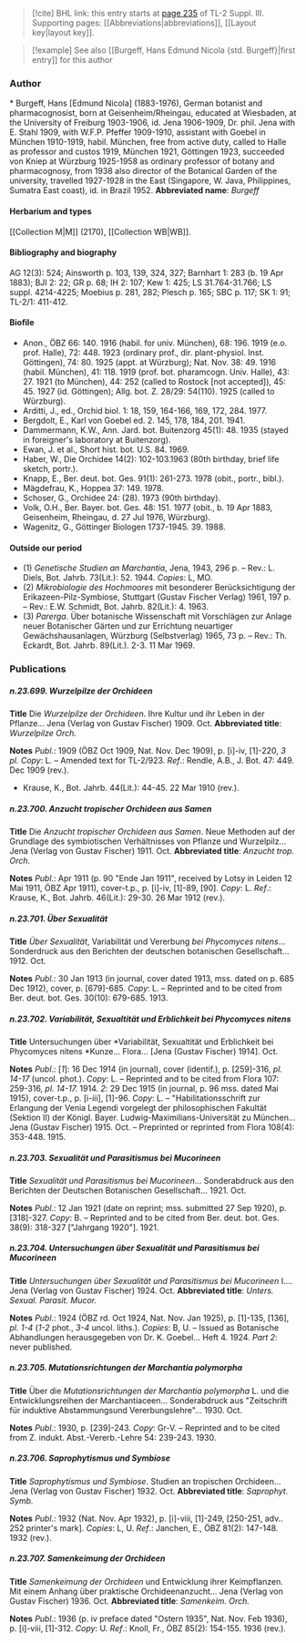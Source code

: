> [!cite] BHL link: this entry starts at [page 235](https://www.biodiversitylibrary.org/page/33266542) of TL-2 Suppl. III.
> Supporting pages: [[Abbreviations|abbreviations]], [[Layout key|layout key]].

> [!example] See also [[Burgeff, Hans Edmund Nicola {std. Burgeff}|first entry]] for this author

### Author

\* Burgeff, Hans \[Edmund Nicola\] (1883-1976), German botanist and pharmacognosist, born at Geisenheim/Rheingau, educated at Wiesbaden, at the University of Freiburg 1903-1906, id. Jena 1906-1909, Dr. phil. Jena with E. Stahl 1909, with W.F.P. Pfeffer 1909-1910, assistant with Goebel in München 1910-1919, habil. München, free from active duty, called to Halle as professor and custos 1919, München 1921, Göttingen 1923, succeeded von Kniep at Würzburg 1925-1958 as ordinary professor of botany and pharmacognosy, from 1938 also director of the Botanical Garden of the university, travelled 1927-1928 in the East (Singapore, W. Java, Philippines, Sumatra East coast), id. in Brazil 1952. 
**Abbreviated name**: *Burgeff*

#### Herbarium and types

[[Collection M|M]] (2170), [[Collection WB|WB]].

#### Bibliography and biography

AG 12(3): 524; Ainsworth p. 103, 139, 324, 327; Barnhart 1: 283 (b. 19 Apr 1883); BJI 2: 22; GR p. 68; IH 2: 107; Kew 1: 425; LS 31.764-31.766; LS suppl. 4214-4225; Moebius p. 281, 282; Plesch p. 165; SBC p. 117; SK 1: 91; TL-2/1: 411-412.

#### Biofile

- Anon., ÖBZ 66: 140. 1916 (habil. for univ. München), 68: 196. 1919 (e.o. prof. Halle), 72: 448. 1923 (ordinary prof., dir. plant-physiol. Inst. Göttingen), 74: 80. 1925 (appt. at Würzburg); Nat. Nov. 38: 49. 1916 (habil. München), 41: 118. 1919 (prof. bot. pharamcogn. Univ. Halle), 43: 27. 1921 (to München), 44: 252 (called to Rostock \[not accepted\]), 45: 45. 1927 (id. Göttingen); Allg. bot. Z. 28/29: 54(110). 1925 (called to Würzburg).
- Arditti, J., ed., Orchid biol. 1: 18, 159, 164-166, 169, 172, 284. 1977.
- Bergdolt, E., Karl von Goebel ed. 2. 145, 178, 184, 201. 1941.
- Dammermann, K.W., Ann. Jard. bot. Buitenzorg 45(1): 48. 1935 (stayed in foreigner's laboratory at Buitenzorg).
- Ewan, J. et al., Short hist. bot. U.S. 84. 1969.
- Haber, W., Die Orchidee 14(2): 102-103.1963 (80th birthday, brief life sketch, portr.).
- Knapp, E., Ber. deut. bot. Ges. 91(1): 261-273. 1978 (obit., portr., bibl.).
- Mägdefrau, K., Hoppea 37: 149. 1978.
- Schoser, G., Orchidee 24: (28). 1973 (90th birthday).
- Volk, O.H., Ber. Bayer. bot. Ges. 48: 151. 1977 (obit., b. 19 Apr 1883, Geisenheim, Rheingau, d. 27 Jul 1976, Würzburg).
- Wagenitz, G., Göttinger Biologen 1737-1945. 39. 1988.

#### Outside our period

- (1) *Genetische Studien an Marchantia*, Jena, 1943, 296 p. – Rev.: L. Diels, Bot. Jahrb. 73(Lit.): 52. 1944. *Copies*: L, MO.
- (2) *Mikrobiologie des Hochmoores* mit besonderer Berücksichtigung der Erikazeen-Pilz-Symbiose, Stuttgart (Gustav Fischer Verlag) 1961, 197 p. – Rev.: E.W. Schmidt, Bot. Jahrb. 82(Lit.): 4. 1963.
- (3) *Parerga*. Über botanische Wissenschaft mit Vorschlägen zur Anlage neuer Botanischer Gärten und zur Errichtung neuartiger Gewächshausanlagen, Würzburg (Selbstverlag) 1965, 73 p. – Rev.: Th. Eckardt, Bot. Jahrb. 89(Lit.). 2-3. 11 Mar 1969.

### Publications

##### n.23.699. Wurzelpilze der Orchideen

**Title**
Die *Wurzelpilze der Orchideen*. Ihre Kultur und ihr Leben in der Pflanze... Jena (Verlag von Gustav Fischer) 1909. Oct.
**Abbreviated title**: *Wurzelpilze Orch.*

**Notes**
*Publ*.: 1909 (ÖBZ Oct 1909, Nat. Nov. Dec 1909), p. \[i\]-iv, \[1\]-220, *3 pl. Copy*: L. – Amended text for TL-2/923.
*Ref*.: Rendle, A.B., J. Bot. 47: 449. Dec 1909 (rev.).
- Krause, K., Bot. Jahrb. 44(Lit.): 44-45. 22 Mar 1910 (rev.).

##### n.23.700. Anzucht tropischer Orchideen aus Samen

**Title**
Die *Anzucht tropischer Orchideen aus Samen*. Neue Methoden auf der Grundlage des symbiotischen Verhältnisses von Pflanze und Wurzelpilz... Jena (Verlag von Gustav Fischer) 1911. Oct.
**Abbreviated title**: *Anzucht trop. Orch.*

**Notes**
*Publ*.: Apr 1911 (p. 90 "Ende Jan 1911", received by Lotsy in Leiden 12 Mai 1911, ÖBZ Apr 1911), cover-t.p., p. \[i\]-iv, \[1\]-89, \[90\]. *Copy*: L.
*Ref*.: Krause, K., Bot. Jahrb. 46(Lit.): 29-30. 26 Mar 1912 (rev.).

##### n.23.701. Über Sexualität

**Title**
*Über Sexualität*, Variabilität und Vererbung *bei Phycomyces nitens*... Sonderdruck aus den Berichten der deutschen botanischen Gesellschaft... 1912. Oct.

**Notes**
*Publ*.: 30 Jan 1913 (in journal, cover dated 1913, mss. dated on p. 685 Dec 1912), cover, p. \[679\]-685. *Copy*: L. – Reprinted and to be cited from Ber. deut. bot. Ges. 30(10): 679-685. 1913.

##### n.23.702. Variabilität, Sexualtität und Erblichkeit bei Phycomyces nitens

**Title**
Untersuchungen über *Variabilität, Sexualtität und Erblichkeit bei Phycomyces nitens *Kunze... Flora... \[Jena (Gustav Fischer) 1914\]. Oct.

**Notes**
*Publ*.: \[*1*\]: 16 Dec 1914 (in journal), cover (identif.), p. \[259\]-316, *pl. 14-17* (uncol. phot.).
*Copy*: L. – Reprinted and to be cited from Flora 107: 259-316, *pl. 14-17.* 1914.
*2*: 29 Dec 1915 (in journal, p. 96 mss. dated Mai 1915), cover-t.p., p. \[i-iii\], \[1\]-96. *Copy*: L.  – "Habilitationsschrift zur Erlangung der Venia Legendi vorgelegt der philosophischen Fakultät (Sektion II) der Königl. Bayer. Ludwig-Maximilians-Universität zu München... Jena (Gustav Fischer) 1915. Oct. – Preprinted or reprinted from Flora 108(4): 353-448. 1915.

##### n.23.703. Sexualität und Parasitismus bei Mucorineen

**Title**
*Sexualität und Parasitismus bei Mucorineen*... Sonderabdruck aus den Berichten der Deutschen Botanischen Gesellschaft... 1921. Oct.

**Notes**
*Publ*.: 12 Jan 1921 (date on reprint; mss. submitted 27 Sep 1920), p. \[318\]-327. *Copy*: B. – Reprinted and to be cited from Ber. deut. bot. Ges. 38(9): 318-327 \["Jahrgang 1920"\]. 1921.

##### n.23.704. Untersuchungen über Sexualität und Parasitismus bei Mucorineen

**Title**
*Untersuchungen über Sexualität und Parasitismus bei Mucorineen* I.... Jena (Verlag von Gustav Fischer) 1924. Oct.
**Abbreviated title**: *Unters. Sexual. Parasit. Mucor.*

**Notes**
*Publ*.: 1924 (ÖBZ rd. Oct 1924, Nat. Nov. Jan 1925), p. \[1\]-135, \[136\], *pl. 1-4* (*1-2* phot., *3-4* uncol. liths.). *Copies*: B, U. – Issued as Botanische Abhandlungen herausgegeben von Dr. K. Goebel... Heft 4. 1924.
*Part 2*: never published.

##### n.23.705. Mutationsrichtungen der Marchantia polymorpha

**Title**
Über die *Mutationsrichtungen der Marchantia polymorpha* L. und die Entwicklungsreihen der Marchantiaceen... Sonderabdruck aus "Zeitschrift für induktive Abstammungsund Vererbungslehre"... 1930. Oct.

**Notes**
*Publ*.: 1930, p. \[239\]-243. *Copy*: Gr-V. – Reprinted and to be cited from Z. indukt. Abst.-Vererb.-Lehre 54: 239-243. 1930.

##### n.23.706. Saprophytismus und Symbiose

**Title**
*Saprophytismus und Symbiose*. Studien an tropischen Orchideen... Jena (Verlag von Gustav Fischer) 1932. Oct.
**Abbreviated title**: *Saprophyt. Symb.*

**Notes**
*Publ*.: 1932 (Nat. Nov. Apr 1932), p. \[i\]-viii, \[1\]-249, \[250-251, adv.. 252 printer's mark\].
*Copies*: L, U.
*Ref*.: Janchen, E., ÖBZ 81(2): 147-148. 1932 (rev.).

##### n.23.707. Samenkeimung der Orchideen

**Title**
*Samenkeimung der Orchideen* und Entwicklung ihrer Keimpflanzen. Mit einem Anhang über praktische Orchideenanzucht... Jena (Verlag von Gustav Fischer) 1936. Oct.
**Abbreviated title**: *Samenkeim. Orch.*

**Notes**
*Publ*.: 1936 (p. iv preface dated "Ostern 1935", Nat. Nov. Feb 1936), p. \[i\]-viii, \[1\]-312.
*Copy*: U.
*Ref*.: Knoll, Fr., ÖBZ 85(2): 154-155. 1936 (rev.).

